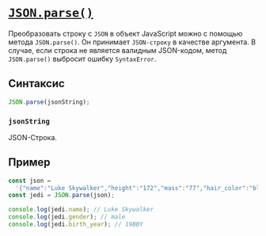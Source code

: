 # [`JSON.parse()`](../index.md)

Преобразовать строку с `JSON` в объект JavaScript можно с помощью метода `JSON.parse()`. Он принимает `JSON-строку` в качестве аргумента. В случае, если строка не является валидным JSON-кодом, метод `JSON.parse()` выбросит ошибку `SyntaxError`.

## Синтаксис

```js
JSON.parse(jsonString);
```

### `jsonString`

JSON-Строка.

## Пример

```js
const json =
  '{"name":"Luke Skywalker","height":"172","mass":"77","hair_color":"blond","skin_color":"fair","eye_color":"blue","birth_year":"19BBY","gender":"male"}';
const jedi = JSON.parse(json);

console.log(jedi.name); // Luke Skywalker
console.log(jedi.gender); // male
console.log(jedi.birth_year); // 19BBY
```
